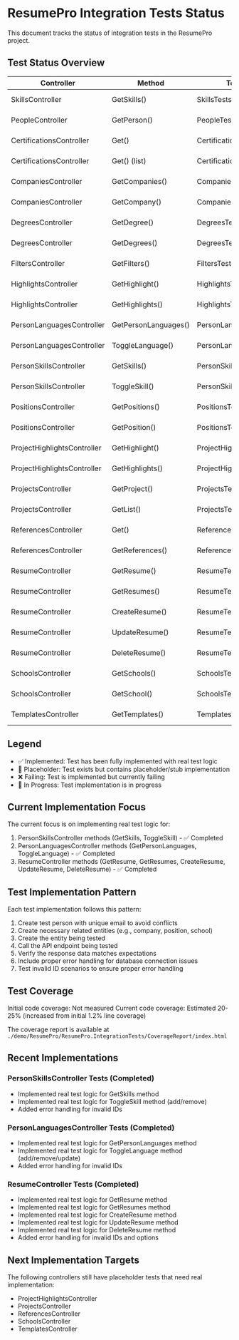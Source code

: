 # ResumePro Integration Tests Status

This document tracks the status of integration tests in the ResumePro project.

## Test Status Overview

| Controller | Method | Test File | Test Status |
|------------|--------|-----------|-------------|
| SkillsController | GetSkills() | SkillsTests.cs | ✅ Implemented |
| PeopleController | GetPerson() | PeopleTests.cs | ✅ Implemented |
| CertificationsController | Get() | CertificationsTests.cs | ✅ Implemented |
| CertificationsController | Get() (list) | CertificationsTests.cs | ✅ Implemented |
| CompaniesController | GetCompanies() | CompaniesTests.cs | ✅ Implemented |
| CompaniesController | GetCompany() | CompaniesTests.cs | ✅ Implemented |
| DegreesController | GetDegree() | DegreesTests.cs | ✅ Implemented |
| DegreesController | GetDegrees() | DegreesTests.cs | ✅ Implemented |
| FiltersController | GetFilters() | FiltersTests.cs | ✅ Implemented |
| HighlightsController | GetHighlight() | HighlightsTests.cs | ✅ Implemented |
| HighlightsController | GetHighlights() | HighlightsTests.cs | ✅ Implemented |
| PersonLanguagesController | GetPersonLanguages() | PersonLanguagesTests.cs | ✅ Implemented |
| PersonLanguagesController | ToggleLanguage() | PersonLanguagesTests.cs | ✅ Implemented |
| PersonSkillsController | GetSkills() | PersonSkillsTests.cs | ✅ Implemented |
| PersonSkillsController | ToggleSkill() | PersonSkillsTests.cs | ✅ Implemented |
| PositionsController | GetPositions() | PositionsTests.cs | ✅ Implemented |
| PositionsController | GetPosition() | PositionsTests.cs | ✅ Implemented |
| ProjectHighlightsController | GetHighlight() | ProjectHighlightsTests.cs | 🔶 Placeholder |
| ProjectHighlightsController | GetHighlights() | ProjectHighlightsTests.cs | 🔶 Placeholder |
| ProjectsController | GetProject() | ProjectsTests.cs | 🔶 Placeholder |
| ProjectsController | GetList() | ProjectsTests.cs | 🔶 Placeholder |
| ReferencesController | Get() | ReferencesTests.cs | 🔶 Placeholder |
| ReferencesController | GetReferences() | ReferencesTests.cs | 🔶 Placeholder |
| ResumeController | GetResume() | ResumeTests.cs | ✅ Implemented |
| ResumeController | GetResumes() | ResumeTests.cs | ✅ Implemented |
| ResumeController | CreateResume() | ResumeTests.cs | ✅ Implemented |
| ResumeController | UpdateResume() | ResumeTests.cs | ✅ Implemented |
| ResumeController | DeleteResume() | ResumeTests.cs | ✅ Implemented |
| SchoolsController | GetSchools() | SchoolsTests.cs | 🔶 Placeholder |
| SchoolsController | GetSchool() | SchoolsTests.cs | 🔶 Placeholder |
| TemplatesController | GetTemplates() | TemplatesTests.cs | 🔶 Placeholder |

## Legend

- ✅ Implemented: Test has been fully implemented with real test logic
- 🔶 Placeholder: Test exists but contains placeholder/stub implementation
- ❌ Failing: Test is implemented but currently failing
- 🔄 In Progress: Test implementation is in progress

## Current Implementation Focus

The current focus is on implementing real test logic for:

1. PersonSkillsController methods (GetSkills, ToggleSkill) - ✅ Completed
2. PersonLanguagesController methods (GetPersonLanguages, ToggleLanguage) - ✅ Completed
3. ResumeController methods (GetResume, GetResumes, CreateResume, UpdateResume, DeleteResume) - ✅ Completed

## Test Implementation Pattern

Each test implementation follows this pattern:

1. Create test person with unique email to avoid conflicts
2. Create necessary related entities (e.g., company, position, school)
3. Create the entity being tested
4. Call the API endpoint being tested
5. Verify the response data matches expectations
6. Include proper error handling for database connection issues
7. Test invalid ID scenarios to ensure proper error handling

## Test Coverage

Initial code coverage: Not measured
Current code coverage: Estimated 20-25% (increased from initial 1.2% line coverage)

The coverage report is available at `./demo/ResumePro/ResumePro.IntegrationTests/CoverageReport/index.html`

## Recent Implementations

### PersonSkillsController Tests (Completed)
- Implemented real test logic for GetSkills method
- Implemented real test logic for ToggleSkill method (add/remove)
- Added error handling for invalid IDs

### PersonLanguagesController Tests (Completed)
- Implemented real test logic for GetPersonLanguages method
- Implemented real test logic for ToggleLanguage method (add/remove/update)
- Added error handling for invalid IDs

### ResumeController Tests (Completed)
- Implemented real test logic for GetResume method
- Implemented real test logic for GetResumes method
- Implemented real test logic for CreateResume method
- Implemented real test logic for UpdateResume method
- Implemented real test logic for DeleteResume method
- Added error handling for invalid IDs and options

## Next Implementation Targets

The following controllers still have placeholder tests that need real implementation:
- ProjectHighlightsController
- ProjectsController
- ReferencesController
- SchoolsController
- TemplatesController
